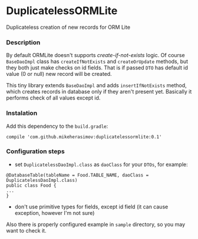 # DuplicatelessORMLite
Duplicateless creation of new records for ORM Lite

### Description

By default ORMLite doesn't supports *create-if-not-exists* logic. Of course `BaseDaoImpl` class has `createIfNotExists` and 
`createOrUpdate` methods, but they both just make checks on id fields. 
That is if passed `DTO` has default id value (0 or null) new record will be created.

This tiny library extends `BaseDaoImpl` and adds `insertIfNotExists` method, which creates records in database only if they 
aren't present yet. 
Basically it performs check of all values except id.

### Instalation

Add this dependency to the `build.gradle`:

```
compile 'com.github.mikeherasimov:duplicatelessormlite:0.1'
```

### Configuration steps

- set `DuplicatelessDaoImpl.class` as `daoClass` for your `DTOs`, for example:
```
@DatabaseTable(tableName = Food.TABLE_NAME, daoClass = DuplicatelessDaoImpl.class)
public class Food {
...
}
```
- don't use primitive types for fields, except id field (it can cause exception, however I'm not sure)

Also there is properly configured example in `sample` directory, so you may want to check it.

